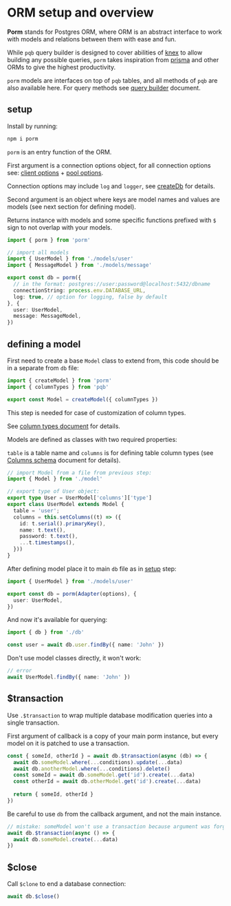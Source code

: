 # ORM setup and overview

**Porm** stands for Postgres ORM, where ORM is an abstract interface to work with models and relations between them with ease and fun.

While `pqb` query builder is designed to cover abilities of [knex](https://knexjs.org) to allow building any possible queries, `porm` takes inspiration from [prisma](https://prisma.io/) and other ORMs to give the highest productivity.

`porm` models are interfaces on top of `pqb` tables, and all methods of `pqb` are also available here. For query methods see [query builder](/guide/query-builder) document.

## setup

Install by running:

```sh
npm i porm
```

`porm` is an entry function of the ORM.

First argument is a connection options object, for all connection options see: [client options](https://node-postgres.com/api/client) + [pool options](https://node-postgres.com/api/pool).

Connection options may include `log` and `logger`, see [createDb](/guide/query-builder.html#createDb) for details.

Second argument is an object where keys are model names and values are models (see next section for defining model).

Returns instance with models and some specific functions prefixed with `$` sign to not overlap with your models.

```ts
import { porm } from 'porm'

// import all models
import { UserModel } from './models/user'
import { MessageModel } from './models/message'

export const db = porm({
  // in the format: postgres://user:password@localhost:5432/dbname
  connectionString: process.env.DATABASE_URL,
  log: true, // option for logging, false by default
}, {
  user: UserModel,
  message: MessageModel,
})
```

## defining a model

First need to create a base `Model` class to extend from, this code should be in a separate from `db` file:

```ts
import { createModel } from 'porm'
import { columnTypes } from 'pqb'

export const Model = createModel({ columnTypes })
```

This step is needed for case of customization of column types.

See [column types document](/guide/columns-overview.html#override-column-types) for details.

Models are defined as classes with two required properties:

`table` is a table name and `columns` is for defining table column types (see [Columns schema](/guide/columns-overview) document for details).

```ts
// import Model from a file from previous step:
import { Model } from './model'

// export type of User object:
export type User = UserModel['columns']['type']
export class UserModel extends Model {
  table = 'user';
  columns = this.setColumns((t) => ({
    id: t.serial().primaryKey(),
    name: t.text(),
    password: t.text(),
    ...t.timestamps(),
  }))
}
```

After defining model place it to main `db` file as in [setup](#setup) step:

```ts
import { UserModel } from './models/user'

export const db = porm(Adapter(options), {
  user: UserModel,
})
```

And now it's available for querying:

```ts
import { db } from './db'

const user = await db.user.findBy({ name: 'John' })
```

Don't use model classes directly, it won't work:
```ts
// error
await UserModel.findBy({ name: 'John' })
```

## $transaction

Use `.$transaction` to wrap multiple database modification queries into a single transaction.

First argument of callback is a copy of your main porm instance, but every model on it is patched to use a transaction.

```ts
const { someId, otherId } = await db.$transaction(async (db) => {
  await db.someModel.where(...conditions).update(...data)
  await db.anotherModel.where(...conditions).delete()
  const someId = await db.someModel.get('id').create(...data)
  const otherId = await db.otherModel.get('id').create(...data)
  
  return { someId, otherId }
})
```

Be careful to use `db` from the callback argument, and not the main instance.

```ts
// mistake: someModel won't use a transaction because argument was forgotten.
await db.$transaction(async () => {
  await db.someModel.create(...data)
})
```

## $close

Call `$clone` to end a database connection:

```ts
await db.$close()
```
